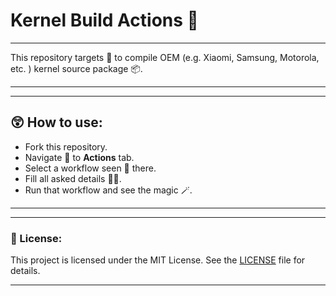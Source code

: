 # Kernel Build Actions 🤖

---

This repository targets 🎯 to compile OEM (e.g. Xiaomi, Samsung, Motorola, etc. ) kernel source package 📦.

---

---

## 😲 How to use:

- Fork this repository.
- Navigate 🧭 to **Actions** tab.
- Select a workflow seen 🙉 there.
- Fill all asked details 🐻‍❄️.
- Run that workflow and see the magic 🪄.

---

---

### 📃 License:

This project is licensed under the MIT License. See the [LICENSE](LICENSE) file for details.

---
